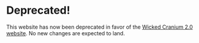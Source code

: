 # Deprecated!

This website has now been deprecated in favor of the [Wicked Cranium 2.0 website](wickedcranium.com). No new changes are expected to land.
